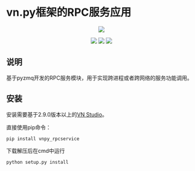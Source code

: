 # vn.py框架的RPC服务应用

<p align="center">
  <img src ="https://vnpy.oss-cn-shanghai.aliyuncs.com/vnpy-logo.png"/>
</p>

<p align="center">
    <img src ="https://img.shields.io/badge/version-1.0.0-blueviolet.svg"/>
    <img src ="https://img.shields.io/badge/platform-linux|windows|mac-yellow.svg"/>
    <img src ="https://img.shields.io/badge/python-3.7-blue.svg" />
</p>

## 说明

基于pyzmq开发的RPC服务模块，用于实现跨进程或者跨网络的服务功能调用。

## 安装

安装需要基于2.9.0版本以上的[VN Studio](https://www.vnpy.com)。

直接使用pip命令：

```
pip install vnpy_rpcservice
```

下载解压后在cmd中运行

```
python setup.py install
```
